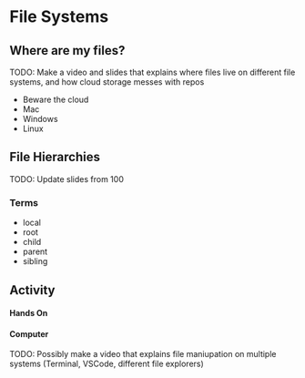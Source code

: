 # File Systems

## Where are my files?

TODO: Make a video and slides that explains where files live on different file systems, and how cloud storage messes with repos

- Beware the cloud
- Mac
- Windows
- Linux

## File Hierarchies

TODO: Update slides from 100

### Terms

- local
- root
- child
- parent
- sibling

## Activity

#### Hands On

#### Computer 

TODO: Possibly make a video that explains file maniupation on multiple systems (Terminal, VSCode, different file explorers) 
